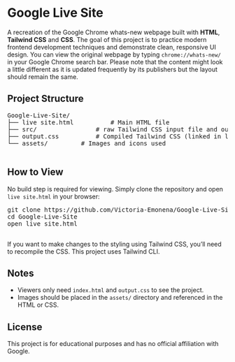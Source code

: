 <h1>Google Live Site</h1>
<p>
    A recreation of the Google Chrome whats-new webpage built with 
    <strong>HTML</strong>, <strong>Tailwind CSS</strong> and <strong>CSS</strong>. 
    The goal of this project is to practice modern frontend development techniques 
    and demonstrate clean, responsive UI design. You can view the original webpage by typing <code>chrome://whats-new/</code> in your Google Chrome search bar. Please note that the content might look a little different as it is updated frequently by its publishers but the layout should remain the same.
</p>
<h2>Project Structure</h2>
  <pre>
Google-Live-Site/
├── live site.html          # Main HTML file
├── src/                # raw Tailwind CSS input file and output file for compilation
├── output.css          # Compiled Tailwind CSS (linked in live site.html)
└── assets/         # Images and icons used
  </pre>

  <h2>How to View</h2>
  <p>
    No build step is required for viewing.  
    Simply clone the repository and open <code>live site.html</code> in your browser:
  </p>

  <pre>
git clone https://github.com/Victoria-Emonena/Google-Live-Site.git
cd Google-Live-Site
open live site.html
  </pre>
  
  <p>
    If you want to make changes to the styling using Tailwind CSS, you’ll need to recompile the CSS.  
    This project uses Tailwind CLI.
  </p>

  <h2>Notes</h2>
  <ul>
    <li>Viewers only need <code>index.html</code> and <code>output.css</code> to see the project.</li>
    <li>Images should be placed in the <code>assets/</code> directory and referenced in the HTML or CSS.</li>
  </ul>

  <h2>License</h2>
  <p>
    This project is for educational purposes and has no official affiliation with Google.
  </p>

